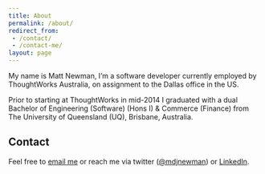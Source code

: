 ```yaml
---
title: About
permalink: /about/
redirect_from:
 - /contact/
 - /contact-me/
layout: page
---
```

My name is Matt Newman, I’m a software developer currently employed by
ThoughtWorks Australia, on assignment to the Dallas office in the US.

Prior to starting at ThoughtWorks in mid-2014 I graduated with a dual Bachelor of
Engineering (Software) (Hons I) & Commerce (Finance) from The University of
Queensland (UQ), Brisbane, Australia.

Contact
-------

Feel free to
<a href="http://www.google.com/recaptcha/mailhide/d?k=01SIVZ0fdnR1M6C2e8dizHmg==&amp;c=jOyNpMNtlZAHoDGHT1OQ_PYpC59pvugn_bmGD6SgB0Q=" onclick="window.open('http://www.google.com/recaptcha/mailhide/d?k\07501SIVZ0fdnR1M6C2e8dizHmg\75\75\46c\75jOyNpMNtlZAHoDGHT1OQ_PYpC59pvugn_bmGD6SgB0Q\075', '', 'toolbar=0,scrollbars=0,location=0,statusbar=0,menubar=0,resizable=0,width=500,height=300'); return false;" title="Reveal this e-mail address">email me</a>
or reach me via twitter ([@mdjnewman](https://twitter.com/mdjnewman)) or
[LinkedIn](https://www.linkedin.com/in/mdjnewman/).
